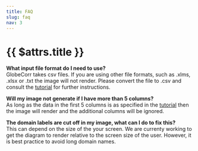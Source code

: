 ```yaml
---
title: FAQ
slug: faq
nav: 3
---
```

# {{ $attrs.title }} 
**What input file format do I need to use?**  
GlobeCorr takes csv files. If you are using other file formats, such as .xlms, .xlsx or .txt the image will not render. Please convert the file to .csv and consult the [tutorial](/tutorial) for further instructions. 

**Will my image not generate if I have more than 5 columns?**  
 As long as the data in the first 5 columns is as specified in the [tutorial](/tutorial) then the image will render and the additional columns will be ignored. 

**The domain labels are cut off in my image, what can I do to fix this?**  
This can depend on the size of the your screen. We are currenty working to get the diagram to render relative to the screen size of the user. However, it is best practice to avoid long domain names. 
